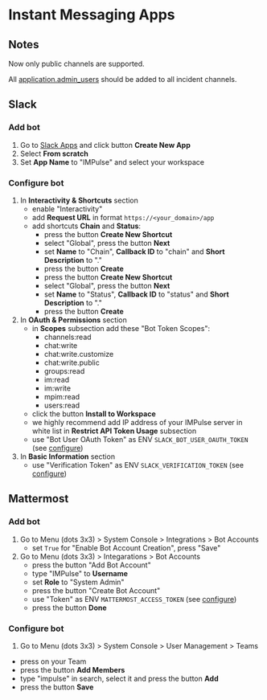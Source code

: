 # Instant Messaging Apps

## Notes

Now only public channels are supported.

All [application.admin_users](https://github.com/DiTsi/impulse/blob/main/impulse.yml.slack) should be added to all incident channels.

## Slack

### Add bot

1. Go to [Slack Apps](https://api.slack.com/apps) and click button **Create New App**
2. Select **From scratch**
3. Set **App Name** to "IMPulse" and select your workspace

### Configure bot

1. In **Interactivity & Shortcuts** section
    - enable "Interactivity"
    - add **Request URL** in format `https://<your_domain>/app`
    - add shortcuts **Chain** and **Status**:
        - press the button **Create New Shortcut**
        - select "Global", press the button **Next**
        - set **Name** to "Chain", **Callback ID** to "chain" and **Short Description** to "."
        - press the button **Create**
        - press the button **Create New Shortcut**
        - select "Global", press the button **Next**
        - set **Name** to "Status", **Callback ID** to "status" and **Short Description** to "."
        - press the button **Create**
2. In **OAuth & Permissions** section
    - in **Scopes** subsection add these "Bot Token Scopes":
        - channels:read
        - chat:write
        - chat:write.customize
        - chat:write.public
        - groups:read
        - im:read
        - im:write
        - mpim:read
        - users:read
    - click the button **Install to Workspace**
    - we highly recommend add IP address of your IMPulse server in white list in **Restrict API Token Usage** subsection
    - use "Bot User OAuth Token" as ENV `SLACK_BOT_USER_OAUTH_TOKEN` (see [configure](install_and_configure.md#configure))
3. In **Basic Information** section
    - use "Verification Token" as ENV `SLACK_VERIFICATION_TOKEN` (see [configure](install_and_configure.md#configure))

## Mattermost

### Add bot

1. Go to Menu (dots 3x3) > System Console > Integrations > Bot Accounts
    - set `True` for "Enable Bot Account Creation", press "Save"
2. Go to Menu (dots 3x3) > Integarations > Bot Accounts
    - press the button "Add Bot Account"
    - type "IMPulse" to **Username**
    <!-- - select icon  -->
    - set **Role** to "System Admin"
    - press the button "Create Bot Account"
    - use "Token" as ENV `MATTERMOST_ACCESS_TOKEN` (see [configure](install_and_configure.md#configure))
    - press the button **Done**

### Configure bot

1. Go to Menu (dots 3x3) > System Console > User Management > Teams
- press on your Team
- press the button **Add Members**
- type "impulse" in search, select it and press the button **Add**
- press the button **Save**
